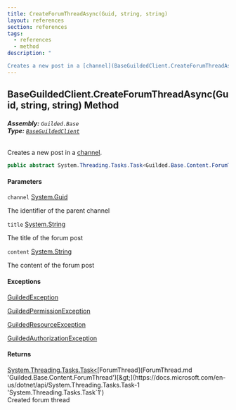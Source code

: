 ```yaml
---
title: CreateForumThreadAsync(Guid, string, string)
layout: references
section: references
tags:
  - references
  - method
description: "

Creates a new post in a [channel](BaseGuildedClient.CreateForumThreadAsync(Guid,string,string).md#Guilded.Base.BaseGuildedClient.CreateForumThreadAsync(Guid,string,string).channel 'Guilded.Base.BaseGuildedClient.CreateForumThreadAsync(Guid, string, string).channel')."
---
```


## BaseGuildedClient.CreateForumThreadAsync(Guid, string, string) Method
###### **Assembly:** `Guilded.Base`<br/>**Type:** [`BaseGuildedClient`](BaseGuildedClient.md 'Guilded.Base.BaseGuildedClient')

Creates a new post in a [channel](BaseGuildedClient.CreateForumThreadAsync(Guid,string,string).md#Guilded.Base.BaseGuildedClient.CreateForumThreadAsync(Guid,string,string).channel 'Guilded.Base.BaseGuildedClient.CreateForumThreadAsync(Guid, string, string).channel').

```csharp
public abstract System.Threading.Tasks.Task<Guilded.Base.Content.ForumThread> CreateForumThreadAsync(Guid channel, string title, string content);
```
#### Parameters

<a name='Guilded.Base.BaseGuildedClient.CreateForumThreadAsync(Guid,string,string).channel'></a>

`channel` [System.Guid](https://docs.microsoft.com/en-us/dotnet/api/System.Guid 'System.Guid')

The identifier of the parent channel

<a name='Guilded.Base.BaseGuildedClient.CreateForumThreadAsync(Guid,string,string).title'></a>

`title` [System.String](https://docs.microsoft.com/en-us/dotnet/api/System.String 'System.String')

The title of the forum post

<a name='Guilded.Base.BaseGuildedClient.CreateForumThreadAsync(Guid,string,string).content'></a>

`content` [System.String](https://docs.microsoft.com/en-us/dotnet/api/System.String 'System.String')

The content of the forum post

#### Exceptions

[GuildedException](GuildedException.md 'Guilded.Base.GuildedException')

[GuildedPermissionException](GuildedPermissionException.md 'Guilded.Base.GuildedPermissionException')

[GuildedResourceException](GuildedResourceException.md 'Guilded.Base.GuildedResourceException')

[GuildedAuthorizationException](GuildedAuthorizationException.md 'Guilded.Base.GuildedAuthorizationException')

#### Returns
[System.Threading.Tasks.Task&lt;](https://docs.microsoft.com/en-us/dotnet/api/System.Threading.Tasks.Task-1 'System.Threading.Tasks.Task`1')[ForumThread](ForumThread.md 'Guilded.Base.Content.ForumThread')[&gt;](https://docs.microsoft.com/en-us/dotnet/api/System.Threading.Tasks.Task-1 'System.Threading.Tasks.Task`1')  
Created forum thread